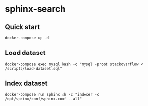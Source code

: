 # sphinx-search

## Quick start

`docker-compose up -d`

## Load dataset

`docker-compose exec mysql bash -c "mysql -proot stackoverflow < /scripts/load-dataset.sql"`

## Index dataset

`docker-compose run sphinx sh -c "indexer -c /opt/sphinx/conf/sphinx.conf --all"`
